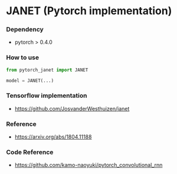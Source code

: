 # JANET (Pytorch implementation)


### Dependency

* pytorch > 0.4.0

### How to use 

```python
from pytorch_janet import JANET

model = JANET(...)

```


### Tensorflow implementation

* https://github.com/JosvanderWesthuizen/janet

### Reference

* https://arxiv.org/abs/1804.11188

### Code Reference

* https://github.com/kamo-naoyuki/pytorch_convolutional_rnn